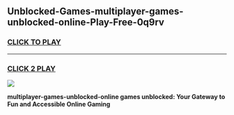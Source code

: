 
## Unblocked-Games-multiplayer-games-unblocked-online-Play-Free-0q9rv
<h3>
<a href="https://premium76.site?title=multiplayer-games-unblocked-online&ref=09A">CLICK TO PLAY</a></h3>
<hr>

<h3>
<a href="https://premium76.site?title=multiplayer-games-unblocked-online&ref=09A">CLICK 2 PLAY</a>
  
</h3>

<a href="https://premium76.site?title=multiplayer-games-unblocked-online&ref=09A"><img src="https://clearcache.store/games.png"></a>


**multiplayer-games-unblocked-online games unblocked: Your Gateway to Fun and Accessible Online Gaming**
